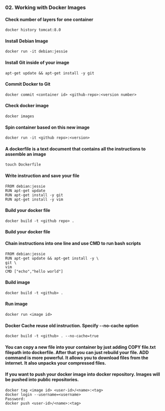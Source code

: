 ### 02. Working with Docker Images

#### Check number of layers for one container
```docker history tomcat:8.0```
#### Install Debian Image
```docker run -it debian:jessie```
#### Install Git inside of your image
```apt-get update && apt-get install -y git```
#### Commit Docker to Git
```docker commit <container id> <github-repo>:<version number>```
#### Check docker image
```docker images```
#### Spin container based on this new image
```docker run -it <github repo>:<version>```
#### A dockerfile is a text document that contains all the instructions to assemble an image
 ```touch Dockerfile```
#### Write instruction and save your file
```
FROM debian:jessie
RUN apt-get update
RUN apt-get install -y git
RUN apt-get install -y vim
```
#### Build your docker file
```docker build -t <github repo> .```
#### Build your docker file
#### Chain instructions into one line and use CMD to run bash scripts
```
FROM debian:jessie
RUN apt-get update && apt-get install -y \
git \
vim
CMD ["echo","hello world"]
```
#### Build image
```docker build -t <github> .```
#### Run image
```docker run <image id>```
#### Docker Cache reuse old instruction. Specify --no-cache option
```docker build -t <github> . --no-cache=true```
#### You can copy a new file into your container by just adding COPY file.txt filepath into dockerfile. After that you can just rebuild your file. ADD command is more powerful. It allows you to download files from the internet. It also unpacks your compressed files.
#### If you want to push your docker image into docker repository. Images will be pushed into public repositories.
```
docker tag <image id> <user-id>/<name>:<tag>
docker login --username=<username>
Password:
docker push <user-id>/<name>:<tag> 
```